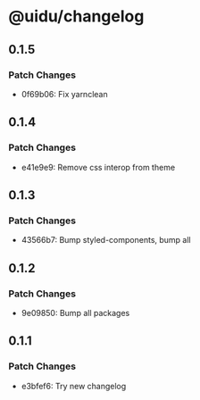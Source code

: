 # @uidu/changelog

## 0.1.5

### Patch Changes

- 0f69b06: Fix yarnclean

## 0.1.4

### Patch Changes

- e41e9e9: Remove css interop from theme

## 0.1.3

### Patch Changes

- 43566b7: Bump styled-components, bump all

## 0.1.2

### Patch Changes

- 9e09850: Bump all packages

## 0.1.1

### Patch Changes

- e3bfef6: Try new changelog
